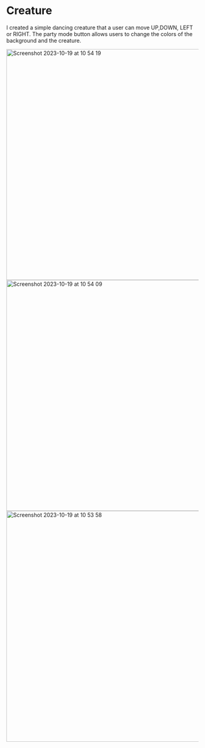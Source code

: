 # Creature
I created a simple dancing creature that a user can move UP,DOWN, LEFT or RIGHT. 
The party mode button allows users to change the colors of the background and the creature.

<img width="605" alt="Screenshot 2023-10-19 at 10 54 19" src="https://github.com/Suvina19/Creature/assets/144509711/72d1f7f5-a440-49c4-86d5-4d561dd6b6a6">
<img width="605" alt="Screenshot 2023-10-19 at 10 54 09" src="https://github.com/Suvina19/Creature/assets/144509711/f89ee197-52d5-472f-abc3-eff479ce4e43">
<img width="605" alt="Screenshot 2023-10-19 at 10 53 58" src="https://github.com/Suvina19/Creature/assets/144509711/ce9f1da3-7f9c-48dc-8eef-04b5786e5b29">
